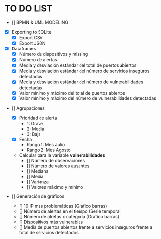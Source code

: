 # TO DO LIST 
- [] BPMN & UML MODELING
- [x] Exporting to SQLite
    - [x] Export CSV
    - [x] Export JSON

- [x] Dataframes
    - [x] Número de dispositivos y missing
    - [x] Número de alertas
    - [x] Media y desviación estándar del total de puertos abiertos
    - [x] Media y desviación estándar del número de servicios inseguros detectados
    - [x] Media y desviación estándar del número de vulnerabilidades detectadas
    - [x] Valor mínimo y máximo del total de puertos abiertos
    - [x] Valor mínimo y máximo del número de vulnerabilidades detectadas

- [] Agrupaciones
    - [x] Prioridad de alerta
        - 1: Grave
        - 2: Media
        - 3: Baja
    - [x] Fecha
        - Rango 1: Mes Julio
        - Rango 2: Mes Agosto

    - Calcular para la variable **vulnerabilidades**
        - [] Número de observaciones    
        - [] Número de valores ausentes
        - [] Mediana
        - [] Media
        - [] Varianza
        - [] Valores máximo y mínimo

- [] Generación de gráficos
    - [] 10 IP más problemáticas (Grafico barras)
    - [] Número de alertas en el tiempo (Serie temporal)
    - [] Número de alretas x categoría (Grafico barras)
    - [] Dispositivos más vulnerables 
    - [] Media de puertos abiertos frente a servicios inseguros frente a total de servicios detectados
